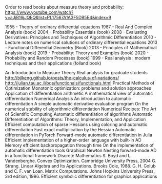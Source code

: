 Order to read books about measure theory and probability: https://www.youtube.com/watch?v=aJjB16jJQEQ&list=PL17567A1A3F5DB5E4&index=9

1955 - Theory of ordinary differential equations
1987 - Real And Complex Analysis (book)
2004 - Probability Essentials (book)
2008 - Evaluating Derivatives: Principles and Techniques of Algorithmic Differentiation
2010 - Lecture notes on numerical solutions of ordinary differential equations
2013 - Functional Differential Geometry (Book)
2013 - Principles of Mathematical Analysis (book)
2019 - Probability: Theory and Examples (book)
2020 - Probability and Random Processes (book)
1999 - Real analysis : modern techniques and their applications (folland book)

An Introduction to Measure Theory
Real analysis for graduate students
http://bjlkeng.github.io/posts/the-calculus-of-variations/
http://julian.tau.ac.il/bqs/functionals/functionals.html
Practical Methods of Optimization
Monotonic optimization: problems and solution approaches
Application of differentiation arithmetic
A mathematical view of automatic differentiation
Numerical Analysis
An introduction to automatic differentiation
A simple automatic derivative evaluation program
On the numerical stability of algorithmic differentiation
Numerical Recipes: The Art of Scientific Computing
Automatic differentiation of algorithms
Automatic Differentiation of Algorithms: Theory, Implementation, and Application
Efficient computation of sparse Hessians using coloring and automatic differentiation
Fast exact multiplication by the Hessian
Automatic differentiation in PyTorch
Forward-mode automatic differentiation in Julia
Efficient implementation of a higher-order language with built-in AD
Memory efficient backpropagation through time
On the implementation of automatic differentiation tools
Graphical Newton
Nesting forward-mode AD in a functional framework
Discrete Mathematics
S. Boyd and L. Vandenberghe. Convex Optimization. Cambridge University Press, 2004
G. Strang. Linear Algebra and Its Applications. Brooks Cole, 1988.
G. H. Golub and C. F. van Loan. Matrix Computations. Johns Hopkins University Press, 3rd edition, 1996.
Efficient symbolic differentiation for graphics applications